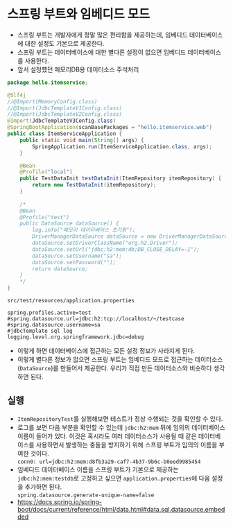 # 스프링 부트와 임베디드 모드
- 스프링 부트는 개발자에게 정말 많은 편리함을 제공하는데, 임베디드 데이터베이스에 대한 설정도 기본으로 제공한다.
- 스프링 부트는 데이터베이스에 대한 별다른 설정이 없으면 임베디드 데이터베이스를 사용한다.
- 앞서 설정헀던 메모리DB용 데이터소스 주석처리
```java
package hello.itemservice;

@Slf4j
//@Import(MemoryConfig.class)
//@Import(JdbcTemplateV1Config.class)
//@Import(JdbcTemplateV2Config.class)
@Import(JdbcTemplateV3Config.class)
@SpringBootApplication(scanBasePackages = "hello.itemservice.web")
public class ItemServiceApplication {
	public static void main(String[] args) {
		SpringApplication.run(ItemServiceApplication.class, args);
	}

	@Bean
	@Profile("local")
	public TestDataInit testDataInit(ItemRepository itemRepository) {
		return new TestDataInit(itemRepository);
	}
	
    /*
    @Bean
    @Profile("test")
    public DataSource dataSource() {
        log.info("메모리 데이터베이스 초기화");
        DriverManagerDataSource dataSource = new DriverManagerDataSource();
        dataSource.setDriverClassName("org.h2.Driver");
        dataSource.setUrl("jdbc:h2:mem:db;DB_CLOSE_DELAY=-1");
        dataSource.setUsername("sa");
        dataSource.setPassword("");
        return dataSource;
    }
    */
}
```
`src/test/resources/application.properties`
```properties
spring.profiles.active=test
#spring.datasource.url=jdbc:h2:tcp://localhost/~/testcase
#spring.datasource.username=sa
#jdbcTemplate sql log
logging.level.org.springframework.jdbc=debug
```
- 이렇게 하면 데이터베이스에 접근하는 모든 설정 정보가 사라지게 된다.
- 이렇게 별다른 정보가 없으면 스프링 부트는 임베디드 모드로 접근하는 데이터소스 (`DataSource`)를
만들어서 제공한다. 우리가 직접 만든 데이터소스와 비슷하다 생각하면 된다.

## 실행
- `ItemRepositoryTest`를 실행해보면 테스트가 정상 수행되는 것을 확인할 수 있다.
- 로그를 보면 다음 부분을 확인할 수 있는데 `jdbc:h2:mem` 뒤에 임의의 데이터베이스 이름이 들어가 있다.
이것은 혹시라도 여러 데이터소스가 사용될 때 같은 데이터베이스를 사용하면서 발생하는 충돌을 방지하기 위해
스프링 부트가 임의의 이름을 부여한 것이다.<br>
`conn0: url=jdbc:h2:mem:d8fb3a29-caf7-4b37-9b6c-b0eed9985454`
- 임베디드 데이터베이스 이름을 스프링 부트가 기본으로 제공하는 `jdbc:h2:mem:testdb`로 고정하고
싶으면 `application.properties`에 다음 설정을 추가하면 된다.<br>
`spring.datasource.generate-unique-name=false`
- https://docs.spring.io/spring-boot/docs/current/reference/html/data.html#data.sql.datasource.embedded